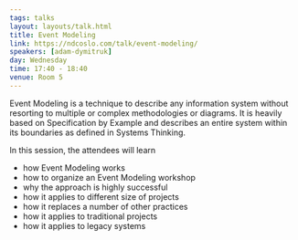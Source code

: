 ```yaml
---
tags: talks
layout: layouts/talk.html
title: Event Modeling
link: https://ndcoslo.com/talk/event-modeling/
speakers: [adam-dymitruk]
day: Wednesday
time: 17:40 - 18:40
venue: Room 5
---
```

Event Modeling is a technique to describe any information system without resorting to multiple or complex methodologies or diagrams. It is heavily based on Specification by Example and describes an entire system within its boundaries as defined in Systems Thinking.

In this session, the attendees will learn
- how Event Modeling works
- how to organize an Event Modeling workshop
- why the approach is highly successful
- how it applies to different size of projects
- how it replaces a number of other practices
- how it applies to traditional projects
- how it applies to legacy systems